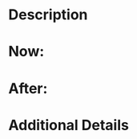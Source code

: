 # Description

<!-- Describe the issue -->

# Now:

<!-- State or insert a picture of what the current state of the issue is -->

# After:

<!-- Describe what it should look like after the change -->

# Additional Details

<!-- Include any other details you feel are needed -->